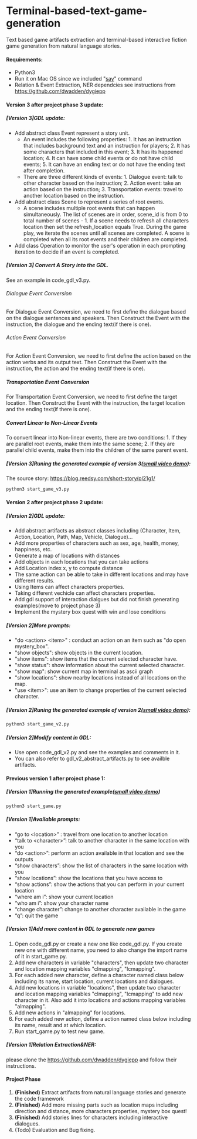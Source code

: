# Terminal-based-text-game-generation
Text based game artifacts extraction and terminal-based interactive fiction game generation from natural language stories.

#### Requirements:

- Python3
- Run it on Mac OS since we included "[say](https://ss64.com/osx/say.html)" command
- Relation & Event Extraction, NER dependcies see instructions from https://github.com/dwadden/dygiepp

#### Version 3 after project phase 3 update:

##### [Version 3]GDL update:

- Add abstract class Event represent a story unit.
  - An event includes the following properties: 1. It has an instruction that includes background text and an instruction for players; 2. It has some characters that included in this event; 3. It has its happened location; 4. It can have some child events or do not have child events; 5. It can have an ending text or do not have the ending text after completion. 
  - There are three different kinds of events: 1. Dialogue event: talk to other character based on the instruction; 2. Action event: take an action based on the instruction; 3. Transportation events: travel to another location based on the instruction.
- Add abstract class Scene to represent a series of root events.
  - A scene includes multiple root events that can happen simultaneously. The list of scenes are in order, scene\_id is from 0 to total number of scenes - 1. If a scene needs to refresh all characters location then set the refresh\_location equals True. During the game play, we iterate the scenes until all scenes are completed. A scene is completed when all its root events and  their children are completed.
- Add class Operation to monitor the user's operation in each prompting iteration to decide if an event is completed.

##### [Version 3] Convert A Story into the GDL.

See an example in code_gdl_v3.py.

###### Dialogue Event Conversion

For Dialogue Event Conversion, we need to first define the dialogue based on the dialogue sentences and speakers. Then Construct the Event with the instruction, the dialogue and the ending text(if there is one).

###### Action Event Conversion

For Action Event Conversion, we need to first define the action based on the action verbs and its output text.  Then Construct the Event with the instruction, the action and the ending text(if there is one).

##### Transportation Event Conversion

For Transportation Event Conversion, we need to first define the target location. Then Construct the Event with the instruction, the target location and the ending text(if there is one).

##### Convert Linear to Non-Linear Events

To convert linear into Non-linear events, there are two conditions: 1. If they are parallel root events, make them into the same scene; 2. If they are parallel child events, make them into the children of the same parent event. 

##### [Version 3]Runing the generated example of version 3([small video demo](https://www.youtube.com/watch?v=9JKY3U35ESI)):

The source story: https://blog.reedsy.com/short-story/pl21g1/

```sh
python3 start_game_v3.py
```

#### Version 2 after project phase 2 update:

##### [Version 2]GDL update:

- Add abstract artifacts as abstract classes including (Character, Item, Action, Location, Path, Map, Vehicle, Dialogue)...
- Add more properties of characters such as sex, age, health, money, happiness, etc.
- Generate a map of locations with distances
- Add objects in each locations that you can take actions
- Add Location index x, y to compute distance
- The same action can be able to take in different locations and may have different results.
- Using Items can affect characters properties.
- Taking different vechicle can affect characters properties.
- Add gdl support of interaction dialgues but did not finish generating examples(move to project phase 3)
- Implement the mystery box quest with win and lose conditions

##### [Version 2]More prompts:

- "do \<action\> \<item\>" : conduct an action on an item such as "do open mystery_box".
- "show objects": show objects in the current location.
- "show items": show items that the current selected character have.
- "show status": show information about the current selected character.
- "show map": show current map in terminal as ascii graph
- "show locations": show nearby locations instead of all locations on the map.
- "use \<item\>": use an item to change properties of the current selected character.

##### [Version 2]Runing the generated example of version 2([small video demo](https://youtu.be/AVOeYMYu1So)):

```sh
python3 start_game_v2.py
```

##### [Version 2]Modify content in GDL:

- Use open code_gdl_v2.py and see the examples and comments in it.
- You can also refer to gdl_v2_abstract_artifacts.py to see availble artifacts.

#### Previous version 1 after project phase 1:

##### [Version 1]Running the generated example([small video demo](https://youtu.be/1JL1eHgsARI))

```sh
python3 start_game.py
```

##### [Version 1]Available prompts:

- “go to \<location\>” : travel from one location to another location
- “talk to \<character\>”: talk to another character in the same location with you
- “do \<action\>”: perform an action available in that location and see the outputs
- “show characters”: show the list of characters in the same location with you
- “show locations”: show the locations that you have access to
- “show actions”: show the actions that you can perform in your current location
- “where am i”: show your current location
- “who am i”: show your character name
- “change character”: change to another character available in the game
- “q”: quit the game

##### [Version 1]Add more content in GDL to generate new games

1. Open code_gdl.py or create a new one like code_gdl.py. If you create new one with different name, you need to also change the import name of it in start_game.py.
2. Add new characters in variable "characters", then update two character and location mapping variables "clmapping", "lcmapping".
3. For each added new character,  define a character named class below including its name, start location, current locations and dialogues.
4. Add new locations in variable "locations", then update two character and location mapping variables "clmapping", "lcmapping" to add new character in it. Also add it into locations and actions mapping variables "almapping".
5. Add new actions in "almapping" for locations.
6. For each added new action, define a action named class below including its name, result and at which location.
7. Run start_game.py to test new game.

##### [Version 1]Relation Extraction&NER:

please clone the https://github.com/dwadden/dygiepp and follow their instructions.

#### Project Phase

1. **(Finished)** Extract artifacts from natural language stories and generate the code framework
2. **(Finished)** Add more missing parts such as location maps including direction and distance, more characters properties, mystery box quest!
3. **(Finished)** Add stories lines for characters including interactive dialogues.
4. (Todo) Evaluation and Bug fixing.

